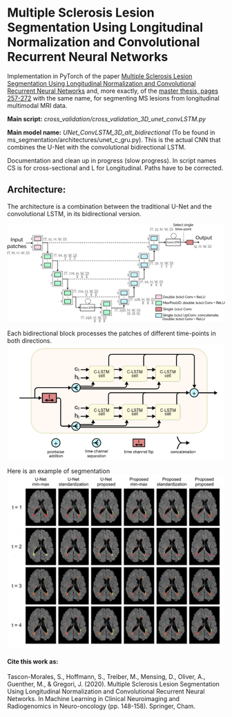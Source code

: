 # Multiple Sclerosis Lesion Segmentation Using Longitudinal Normalization and Convolutional Recurrent Neural Networks

Implementation in PyTorch of the paper [Multiple Sclerosis Lesion Segmentation Using Longitudinal Normalization and Convolutional Recurrent Neural Networks](https://link.springer.com/chapter/10.1007%2F978-3-030-66843-3_15) and, more exactly, of the [master thesis, pages 257-272](http://eia.udg.edu/~aoliver/maiaDocs/bookMaia3rd_small.pdf) with the same name, for segmenting MS lesions from longitudinal multimodal MRI data. 

**Main script:** _cross_validation/cross_validation_3D_unet_convLSTM.py_ 

**Main model name:** _UNet_ConvLSTM_3D_alt_bidirectional_ (To be found in ms_segmentation/architectures/unet_c_gru.py). This is the actual CNN that combines the U-Net with the convolutional bidirectional LSTM.

Documentation and clean up in progress (slow progress). In script names CS is for cross-sectional and L for Longitudinal. Paths have to be corrected. 

## Architecture:

The architecture is a combination between the traditional U-Net and the convolutional LSTM, in its bidirectional version. 

![Alt text](img/arch.png?raw=true "Architecture")

Each bidirectional block processes the patches of different time-points in both directions.\
![Alt text](img/bidir_clstm.png?raw=true "Bidirectional C-LSTM block")

Here is an example of segmentation\
![Alt text](img/example.png?raw=true "Example")

#### Cite this work as:

Tascon-Morales, S., Hoffmann, S., Treiber, M., Mensing, D., Oliver, A., Guenther, M., & Gregori, J. (2020). Multiple Sclerosis Lesion Segmentation Using Longitudinal Normalization and Convolutional Recurrent Neural Networks. In Machine Learning in Clinical Neuroimaging and Radiogenomics in Neuro-oncology (pp. 148-158). Springer, Cham.
